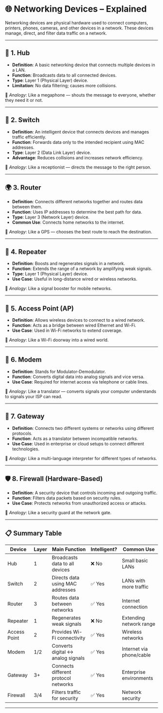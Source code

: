 # 🌐 Networking Devices – Explained

Networking devices are physical hardware used to connect computers, printers, phones, cameras, and other devices in a network. These devices manage, direct, and filter data traffic on a network.

---

## 🔌 1. Hub

- **Definition**: A basic networking device that connects multiple devices in a LAN.
- **Function**: Broadcasts data to all connected devices.
- **Type**: Layer 1 (Physical Layer) device.
- **Limitation**: No data filtering; causes more collisions.

📌 *Analogy*: Like a megaphone — shouts the message to everyone, whether they need it or not.

---

## 🔄 2. Switch

- **Definition**: An intelligent device that connects devices and manages traffic efficiently.
- **Function**: Forwards data only to the intended recipient using MAC addresses.
- **Type**: Layer 2 (Data Link Layer) device.
- **Advantage**: Reduces collisions and increases network efficiency.

📌 *Analogy*: Like a receptionist — directs the message to the right person.

---

## 🌍 3. Router

- **Definition**: Connects different networks together and routes data between them.
- **Function**: Uses IP addresses to determine the best path for data.
- **Type**: Layer 3 (Network Layer) device.
- **Common Use**: Connects home networks to the internet.

📌 *Analogy*: Like a GPS — chooses the best route to reach the destination.

---

## 🔄 4. Repeater

- **Definition**: Boosts and regenerates signals in a network.
- **Function**: Extends the range of a network by amplifying weak signals.
- **Type**: Layer 1 (Physical Layer) device.
- **Use Case**: Useful in long-distance wired or wireless networks.

📌 *Analogy*: Like a signal booster for mobile networks.

---

## 📡 5. Access Point (AP)

- **Definition**: Allows wireless devices to connect to a wired network.
- **Function**: Acts as a bridge between wired Ethernet and Wi-Fi.
- **Use Case**: Used in Wi-Fi networks to extend coverage.

📌 *Analogy*: Like a Wi-Fi doorway into a wired world.

---

## 🔐 6. Modem

- **Definition**: Stands for Modulator-Demodulator.
- **Function**: Converts digital data into analog signals and vice versa.
- **Use Case**: Required for internet access via telephone or cable lines.

📌 *Analogy*: Like a translator — converts signals your computer understands to signals your ISP can read.

---

## 🔄 7. Gateway

- **Definition**: Connects two different systems or networks using different protocols.
- **Function**: Acts as a translator between incompatible networks.
- **Use Case**: Used in enterprise or cloud setups to connect different technologies.

📌 *Analogy*: Like a multi-language interpreter for different types of networks.

---

## 🛡️ 8. Firewall (Hardware-Based)

- **Definition**: A security device that controls incoming and outgoing traffic.
- **Function**: Filters data packets based on security rules.
- **Use Case**: Protects networks from unauthorized access or attacks.

📌 *Analogy*: Like a security guard at the network gate.

---

## 📋 Summary Table

| Device       | Layer | Main Function                         | Intelligent? | Common Use             |
|--------------|--------|----------------------------------------|--------------|--------------------------|
| Hub          | 1      | Broadcasts data to all devices        | ❌ No         | Small basic LANs         |
| Switch       | 2      | Directs data using MAC addresses      | ✅ Yes        | LANs with more traffic   |
| Router       | 3      | Routes data between networks          | ✅ Yes        | Internet connection      |
| Repeater     | 1      | Regenerates weak signals              | ❌ No         | Extending network range  |
| Access Point | 2      | Provides Wi-Fi connectivity           | ✅ Yes        | Wireless networks        |
| Modem        | 1/2    | Converts digital ↔ analog signals     | ✅ Yes        | Internet via phone/cable |
| Gateway      | 3+     | Connects different protocol networks  | ✅ Yes        | Enterprise environments  |
| Firewall     | 3/4    | Filters traffic for security          | ✅ Yes        | Network security         |

---
